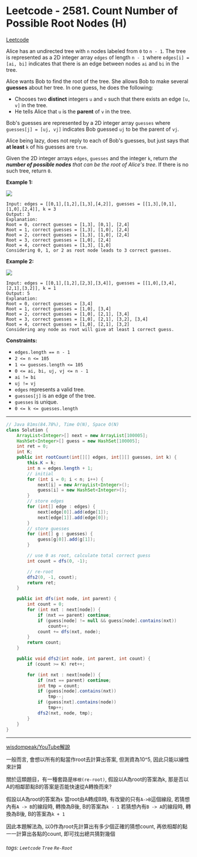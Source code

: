 # Leetcode - 2581. Count Number of Possible Root Nodes (H)

[Leetcode](https://leetcode.com/problems/count-number-of-possible-root-nodes/description/)

Alice has an undirected tree with `n` nodes labeled from `0` to `n - 1`. The tree is represented as a 2D integer array `edges` of length `n - 1` where `edges[i] = [ai, bi]` indicates that there is an edge between nodes `ai` and `bi` in the tree.

Alice wants Bob to find the root of the tree. She allows Bob to make several **guesses** about her tree. In one guess, he does the following:

-   Chooses two **distinct** integers `u` and `v` such that there exists an edge `[u, v]` in the tree.
-   He tells Alice that `u` is the **parent** of `v` in the tree.

Bob's guesses are represented by a 2D integer array `guesses` where `guesses[j] = [uj, vj]` indicates Bob guessed `uj` to be the parent of `vj`.

Alice being lazy, does not reply to each of Bob's guesses, but just says that **at least** `k` of his guesses are `true`.

Given the 2D integer arrays `edges`, `guesses` and the integer `k`, return _the **number of possible nodes** that can be the root of Alice's tree_. If there is no such tree, return `0`.

**Example 1:**

![](https://assets.leetcode.com/uploads/2022/12/19/ex-1.png)
```
Input: edges = [[0,1],[1,2],[1,3],[4,2]], guesses = [[1,3],[0,1],[1,0],[2,4]], k = 3
Output: 3
Explanation: 
Root = 0, correct guesses = [1,3], [0,1], [2,4]
Root = 1, correct guesses = [1,3], [1,0], [2,4]
Root = 2, correct guesses = [1,3], [1,0], [2,4]
Root = 3, correct guesses = [1,0], [2,4]
Root = 4, correct guesses = [1,3], [1,0]
Considering 0, 1, or 2 as root node leads to 3 correct guesses.
```
**Example 2:**

![](https://assets.leetcode.com/uploads/2022/12/19/ex-2.png)
```
Input: edges = [[0,1],[1,2],[2,3],[3,4]], guesses = [[1,0],[3,4],[2,1],[3,2]], k = 1
Output: 5
Explanation: 
Root = 0, correct guesses = [3,4]
Root = 1, correct guesses = [1,0], [3,4]
Root = 2, correct guesses = [1,0], [2,1], [3,4]
Root = 3, correct guesses = [1,0], [2,1], [3,2], [3,4]
Root = 4, correct guesses = [1,0], [2,1], [3,2]
Considering any node as root will give at least 1 correct guess. 
```
**Constraints:**

-   `edges.length == n - 1`
-   `2 <= n <= 105`
-   `1 <= guesses.length <= 105`
-   `0 <= ai, bi, uj, vj <= n - 1`
-   `ai != bi`
-   `uj != vj`
-   `edges` represents a valid tree.
-   `guesses[j]` is an edge of the tree.
-   `guesses` is unique.
-   `0 <= k <= guesses.length`

---

```java
// Java 81ms(84.78%), Time O(N), Space O(N)
class Solution {
    ArrayList<Integer>[] next = new ArrayList[100005];
    HashSet<Integer>[] guess = new HashSet[100005];
    int ret = 0;
    int K;
    public int rootCount(int[][] edges, int[][] guesses, int k) {
        this.K = k;
        int n = edges.length + 1;
        // initial
        for (int i = 0; i < n; i++) {
            next[i] = new ArrayList<Integer>();
            guess[i] = new HashSet<Integer>();
        }
        // store edges
        for (int[] edge : edges) {
            next[edge[0]].add(edge[1]);
            next[edge[1]].add(edge[0]);
        }
        // store guesses
        for (int[] g : guesses) {
            guess[g[0]].add(g[1]);
        }

        // use 0 as root, calculate total correct guess
        int count = dfs(0, -1); 

        // re-root
        dfs2(0, -1, count);
        return ret;
    }

    public int dfs(int node, int parent) {
        int count = 0;
        for (int nxt : next[node]) {
            if (nxt == parent) continue;
            if (guess[node] != null && guess[node].contains(nxt))
                count++;
            count += dfs(nxt, node);
        }
        return count;
    }

    public void dfs2(int node, int parent, int count) {
        if (count >= K) ret++;

        for (int nxt : next[node]) {
            if (nxt == parent) continue;
            int tmp = count;
            if (guess[node].contains(nxt)) 
                tmp--;
            if (guess[nxt].contains(node)) 
                tmp++;
            dfs2(nxt, node, tmp);
        }
    }
}
```

---

[wisdompeak/YouTube解說](https://www.youtube.com/watch?v=Dq_c2XZV1jc&list=PLwdV8xC1EWHrtgsYCcDTXIMVaHSlsnLzL&index=3)

一般而言, 會想以所有的點當作root去計算出答案,
但測資為10^5, 因此只能以線性來計算

關於這類題目，有一種套路是`移根(re-root)`,
假設以A為root的答案為k, 那是否以A的相鄰節點B的答案是否能快速從A轉換而來?

假設以A為root的答案為`k`
當root由A轉成B時, 有改變的只有`A->B`這個線段, 
若猜想內有`A -> B`的線段時, 轉換為B後, B的答案為`k - 1`
若猜想內有`B -> A`的線段時, 轉換為B後, B的答案為`k + 1`

因此本題解法為, 以0作為root先計算出有多少個正確的猜想count,
再依相鄰的點一一計算出各點的count, 即可找出總共猜對幾個


###### tags: `Leetcode` `Tree` `Re-Root`